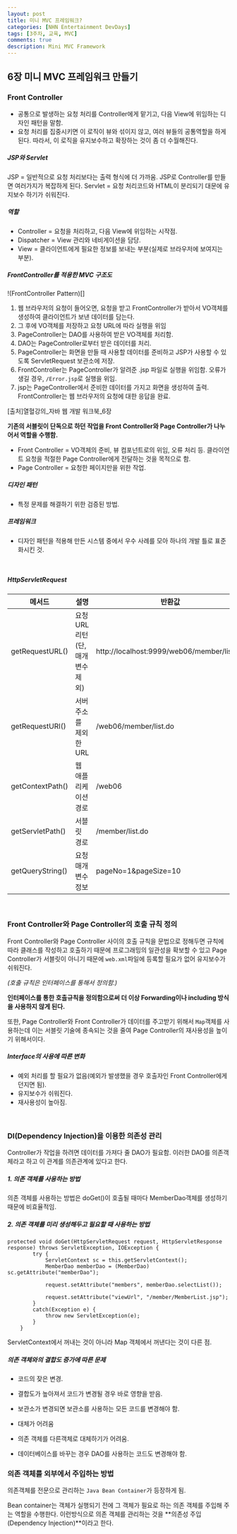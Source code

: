 ```yaml
---
layout: post
title: 미니 MVC 프레임워크?
categories: [NHN Entertainment DevDays]
tags: [3주차, 교육, MVC]
comments: true
description: Mini MVC Framework
---
```


## 6장 미니 MVC 프레임워크 만들기 ##

### Front Controller ###

- 공통으로 발생하는 요청 처리를 Controller에게 맡기고, 다음 View에 위임하는 디자인 패턴을 말함.
- 요청 처리를 집중시키면 이 로직이 뷰와 섞이지 않고, 여러 뷰들의 공통역할을 하게 된다. 따라서, 이 로직을 유지보수하고 확장하는 것이 좀 더 수월해진다.

##### JSP와 Servlet #####

JSP = 일반적으로 요청 처리보다는 출력 형식에 더 가까움. JSP로 Controller를 만들면 여러가지가 복잡하게 된다.
Servlet = 요청 처리코드와 HTML이 분리되기 대문에 유지보수 하기가 쉬워진다.

##### 역할 #####

- Controller = 요청을 처리하고, 다음 View에 위임하는 시작점.
- Dispatcher = View 관리와 네비게이션을 담당.
- View = 클라이언트에게 필요한 정보를 보내는 부분(실제로 브라우저에 보여지는 부분).

##### FrontController를 적용한 MVC 구조도 #####

!(FrontController Pattern)[]

1. 웹 브라우저의 요청이 들어오면, 요청을 받고 FrontController가 받아서 VO객체를 생성하여 클라이언트가 보낸 데이터를 담는다.
2. 그 후에 VO객체를 저장하고 요청 URL에 따라 실행을 위임
3. PageController는 DAO를 사용하여 받은 VO객체를 처리함.
4. DAO는 PageController로부터 받은 데이터를 처리.
5. PageController는 화면을 만들 때 사용할 데이터를 준비하고 JSP가 사용할 수 있도록 ServletRequest 보관소에 저장.
6. FrontController는 PageController가 알려준 .jsp 파일로 실행을 위임함. 오류가 생길 경우, `/Error.jsp`로 실행을 위임.
7. jsp는 PageController에서 준비한 데이터를 가지고 화면을 생성하여 출력. FrontController는 웹 브라우저의 요청에 대한 응답을 완료.

[출처]열혈강의_자바 웹 개발 워크북_6장

**기존의 서블릿이 단독으로 하던 작업을 Front Controller와 Page Controller가 나누어서 역할을 수행함.**

- Front Controller = VO객체의 준비, 뷰 컴포넌트로의 위임, 오류 처리 등. 클라이언트 요청을 적절한 Page Controller에게 전달하는 것을 목적으로 함.
- Page Controller = 요청한 페이지만을 위한 작업.

##### 디자인 패턴 #####

- 특정 문제를 해결하기 위한 검증된 방법.

##### 프레임워크 #####

- 디자인 패턴을 적용해 만든 시스템 중에서 우수 사례를 모아 하나의 개발 틀로 표준화시킨 것.

<br>

##### HttpServletRequest #####
 
| 메서드  | 설명   |반환값|
|--------|--------|--------|
|  getRequestURL() | 요청 URL 리턴(단, 매개변수 제외)       |http://localhost:9999/web06/member/list.do|
|getRequestURI()|서버 주소를 제외한 URL|/web06/member/list.do|
|getContextPath()|웹 애플리케이션 경로|/web06|
|getServletPath()|서블릿 경로|/member/list.do|
|getQueryString()|요청 매개변수 정보|pageNo=1&pageSize=10|

<br>

### Front Controller와 Page Controller의 호출 규칙 정의 ###

Front Controller와 Page Controller 사이의 호출 규칙을 문법으로 정해두면 규칙에 따라 클래스를 작성하고 호출하기 때문에 프로그래밍의 일관성을 확보할 수 있고 Page Controller가 서블릿이 아니기 때문에 `web.xml`파일에 등록할 필요가 없어 유지보수가 쉬워진다.

*(호출 규칙은 인터페이스를 통해서 정의함.)*

**인터페이스를 통한 호출규칙을 정의함으로써 더 이상 Forwarding이나 including 방식을 사용하지 않게 된다.**

또한, Page Controller와 Front Controller가 데이터를 주고받기 위해서 `Map`객체를 사용하는데 이는 서블릿 기술에 종속되는 것을 줄여 Page Controller의 재사용성을 높이기 위해서이다.


##### Interface의 사용에 따른 변화 #####

- 예외 처리를 할 필요가 없음(예외가 발생했을 경우 호출자인 Front Controller에게 던지면 됨).
- 유지보수가 쉬워진다.
- 재사용성이 높아짐.

<br>

### DI(Dependency Injection)을 이용한 의존성 관리 ###

Controller가 작업을 하려면 데이터를 가져다 줄 DAO가 필요함. 이러한 DAO를 의존객체라고 하고 이 관계를 의존관계에 있다고 한다.

##### 1. 의존 객체를 사용하는 방법 #####

의존 객체를 사용하는 방법은 doGet()이 호출될 때마다 MemberDao객체를 생성하기 때문에 비효율적임.

##### 2. 의존 객체를 미리 생성해두고 필요할 때 사용하는 방법 #####

```
protected void doGet(HttpServletRequest request, HttpServletResponse response) throws ServletException, IOException {
		try {
			ServletContext sc = this.getServletContext();
			MemberDao memberDao = (MemberDao) sc.getAttribute("memberDao");

			request.setAttribute("members", memberDao.selectList());

			request.setAttribute("viewUrl", "/member/MemberList.jsp");
		}
		catch(Exception e) {
			throw new ServletException(e);
		}
	}
```

ServletContext에서 꺼내는 것이 아니라 Map 객체에서 꺼낸다는 것이 다른 점.

##### 의존 객체와의 결합도 증가에 따른 문제 #####

- 코드의 잦은 변경.
 - 결합도가 높아져서 코드가 변경될 경우 바로 영향을 받음.
 - 보관소가 변경되면 보관소를 사용하는 모든 코드를 변경해야 함.

- 대체가 어려움
 - 의존 객체를 다른객체로 대체하기가 어려움.
 - 데이터베이스를 바꾸는 경우 DAO를 사용하는 코드도 변경해야 함.

### 의존 객체를 외부에서 주입하는 방법 ###

의존객체를 전문으로 관리하는 `Java Bean Container`가 등장하게 됨.

Bean container는 객체가 실행되기 전에 그 객체가 필요로 하는 의존 객체를 주입해 주는 역할을 수행한다. 이런방식으로 의존 객체를 관리하는 것을 **의존성 주입(Dependency Injection)**이라고 한다.
